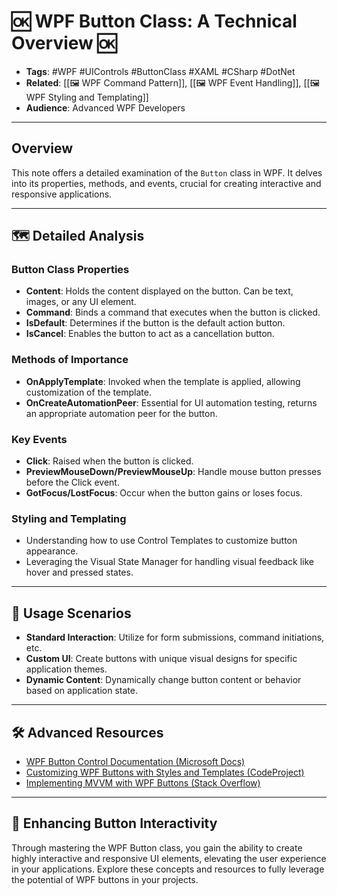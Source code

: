 # 🆗 WPF Button Class: A Technical Overview 🆗

- **Tags**: #WPF #UIControls #ButtonClass #XAML #CSharp #DotNet
- **Related**: [[🖼️ WPF Command Pattern]], [[🖼️ WPF Event Handling]], [[🖼️ WPF Styling and Templating]]
- **Audience**: Advanced WPF Developers

---

## Overview

This note offers a detailed examination of the `Button` class in WPF. It delves into its properties, methods, and events, crucial for creating interactive and responsive applications.

---

## 🗺️ Detailed Analysis

### Button Class Properties
- **Content**: Holds the content displayed on the button. Can be text, images, or any UI element.
- **Command**: Binds a command that executes when the button is clicked.
- **IsDefault**: Determines if the button is the default action button.
- **IsCancel**: Enables the button to act as a cancellation button.

### Methods of Importance
- **OnApplyTemplate**: Invoked when the template is applied, allowing customization of the template.
- **OnCreateAutomationPeer**: Essential for UI automation testing, returns an appropriate automation peer for the button.

### Key Events
- **Click**: Raised when the button is clicked.
- **PreviewMouseDown/PreviewMouseUp**: Handle mouse button presses before the Click event.
- **GotFocus/LostFocus**: Occur when the button gains or loses focus.

### Styling and Templating
- Understanding how to use Control Templates to customize button appearance.
- Leveraging the Visual State Manager for handling visual feedback like hover and pressed states.

---

## 🌟 Usage Scenarios

- **Standard Interaction**: Utilize for form submissions, command initiations, etc.
- **Custom UI**: Create buttons with unique visual designs for specific application themes.
- **Dynamic Content**: Dynamically change button content or behavior based on application state.

---

## 🛠️ Advanced Resources

- [WPF Button Control Documentation (Microsoft Docs)](https://docs.microsoft.com/en-us/dotnet/api/system.windows.controls.button)
- [Customizing WPF Buttons with Styles and Templates (CodeProject)](https://www.codeproject.com/Articles/109926/Customizing-the-WPF-Button)
- [Implementing MVVM with WPF Buttons (Stack Overflow)](https://stackoverflow.com/questions/tagged/wpf+mvvm+button)

---

## 🎉 Enhancing Button Interactivity

Through mastering the WPF Button class, you gain the ability to create highly interactive and responsive UI elements, elevating the user experience in your applications. Explore these concepts and resources to fully leverage the potential of WPF buttons in your projects.

